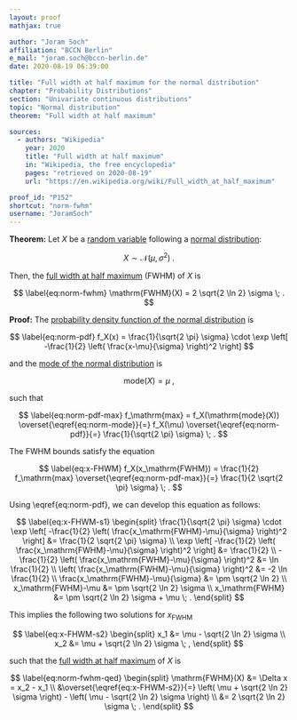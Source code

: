 ```yaml
---
layout: proof
mathjax: true

author: "Joram Soch"
affiliation: "BCCN Berlin"
e_mail: "joram.soch@bccn-berlin.de"
date: 2020-08-19 06:39:00

title: "Full width at half maximum for the normal distribution"
chapter: "Probability Distributions"
section: "Univariate continuous distributions"
topic: "Normal distribution"
theorem: "Full width at half maximum"

sources:
  - authors: "Wikipedia"
    year: 2020
    title: "Full width at half maximum"
    in: "Wikipedia, the free encyclopedia"
    pages: "retrieved on 2020-08-19"
    url: "https://en.wikipedia.org/wiki/Full_width_at_half_maximum"

proof_id: "P152"
shortcut: "norm-fwhm"
username: "JoramSoch"
---
```



**Theorem:** Let $X$ be a [random variable](/D/rvar) following a [normal distribution](/D/norm):

$$ \label{eq:norm}
X \sim \mathcal{N}(\mu, \sigma^2) \; .
$$

Then, the [full width at half maximum](/D/fwhm) (FWHM) of $X$ is

$$ \label{eq:norm-fwhm}
\mathrm{FWHM}(X) = 2 \sqrt{2 \ln 2} \sigma \; .
$$


**Proof:** The [probability density function of the normal distribution](/P/norm-pdf) is

$$ \label{eq:norm-pdf}
f_X(x) = \frac{1}{\sqrt{2 \pi} \sigma} \cdot \exp \left[ -\frac{1}{2} \left( \frac{x-\mu}{\sigma} \right)^2 \right]
$$

and the [mode of the normal distribution](/P/norm-mode) is

$$ \label{eq:norm-mode}
\mathrm{mode}(X) = \mu \; ,
$$

such that

$$ \label{eq:norm-pdf-max}
f_\mathrm{max} = f_X(\mathrm{mode}(X)) \overset{\eqref{eq:norm-mode}}{=} f_X(\mu) \overset{\eqref{eq:norm-pdf}}{=} \frac{1}{\sqrt{2 \pi} \sigma} \; .
$$

The FWHM bounds satisfy the equation

$$ \label{eq:x-FHWM}
f_X(x_\mathrm{FWHM}) = \frac{1}{2} f_\mathrm{max} \overset{\eqref{eq:norm-pdf-max}}{=} \frac{1}{2 \sqrt{2 \pi} \sigma} \; .
$$

Using \eqref{eq:norm-pdf}, we can develop this equation as follows:

$$ \label{eq:x-FHWM-s1}
\begin{split}
\frac{1}{\sqrt{2 \pi} \sigma} \cdot \exp \left[ -\frac{1}{2} \left( \frac{x_\mathrm{FWHM}-\mu}{\sigma} \right)^2 \right] &= \frac{1}{2 \sqrt{2 \pi} \sigma} \\
\exp \left[ -\frac{1}{2} \left( \frac{x_\mathrm{FWHM}-\mu}{\sigma} \right)^2 \right] &= \frac{1}{2} \\
-\frac{1}{2} \left( \frac{x_\mathrm{FWHM}-\mu}{\sigma} \right)^2 &= \ln \frac{1}{2} \\
\left( \frac{x_\mathrm{FWHM}-\mu}{\sigma} \right)^2 &= -2 \ln \frac{1}{2} \\
\frac{x_\mathrm{FWHM}-\mu}{\sigma} &= \pm \sqrt{2 \ln 2} \\
x_\mathrm{FWHM}-\mu &= \pm \sqrt{2 \ln 2} \sigma \\
x_\mathrm{FWHM} &= \pm \sqrt{2 \ln 2} \sigma + \mu \; .
\end{split}
$$

This implies the following two solutions for $x_\mathrm{FWHM}$

$$ \label{eq:x-FHWM-s2}
\begin{split}
x_1 &= \mu - \sqrt{2 \ln 2} \sigma \\
x_2 &= \mu + \sqrt{2 \ln 2} \sigma \; ,
\end{split}
$$

such that the [full width at half maximum](/D/fwhm) of $X$ is

$$ \label{eq:norm-fwhm-qed}
\begin{split}
\mathrm{FWHM}(X) &= \Delta x = x_2 - x_1 \\
&\overset{\eqref{eq:x-FHWM-s2}}{=} \left( \mu + \sqrt{2 \ln 2} \sigma \right) - \left( \mu - \sqrt{2 \ln 2} \sigma \right) \\
&= 2 \sqrt{2 \ln 2} \sigma \; .
\end{split}
$$